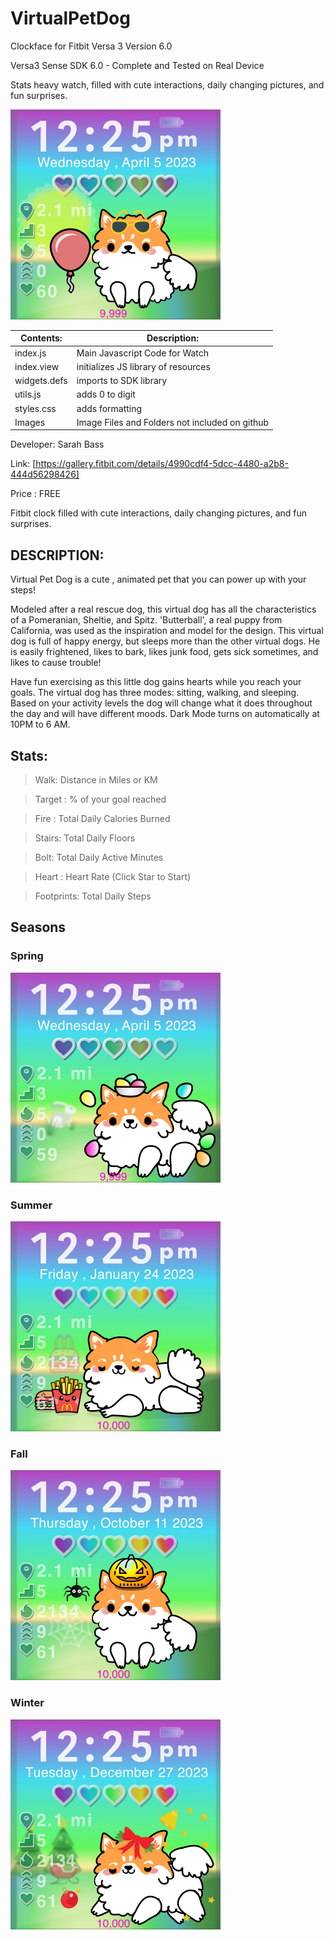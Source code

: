 # VirtualPetDog
Clockface for Fitbit Versa 3 Version 6.0


Versa3 Sense SDK 6.0 - Complete and Tested on Real Device

Stats heavy watch, filled with cute interactions, daily changing pictures, and fun surprises.

![Alt text](https://github.com/SarahBass/VirtualPetDog/blob/main/promo/Untitled_49%202.png)

Contents: | Description:
--------- | ------------
index.js  | Main Javascript Code for Watch 
index.view | initializes JS library of resources
widgets.defs | imports to SDK library
utils.js | adds 0 to digit
styles.css | adds formatting
Images    | Image Files and Folders not included on github


 
 Developer: Sarah Bass
 
 Link: [https://gallery.fitbit.com/details/4990cdf4-5dcc-4480-a2b8-444d56298426]
 
 Price : FREE
 
Fitbit clock filled with cute interactions, daily changing pictures, and fun surprises.

## DESCRIPTION:
Virtual Pet Dog is a cute , animated pet that you can power up with your steps!

Modeled after a real rescue dog, this virtual dog has all the characteristics of a Pomeranian, Sheltie, and Spitz. 'Butterball', a real puppy from California, was used as the inspiration and model for the design. This virtual dog is full of happy energy, but sleeps more than the other virtual dogs. He is easily frightened, likes to bark, likes junk food, gets sick sometimes, and likes to cause trouble!  

Have fun exercising as this little dog gains hearts while you reach your goals. The virtual dog has three modes: sitting, walking, and sleeping. Based on your activity levels the dog will change what it does throughout the day and will have different moods. Dark Mode turns on automatically at 10PM to 6 AM. 


## Stats:

>Walk: Distance in Miles or KM

>Target : % of your goal reached

>Fire : Total Daily Calories Burned

>Stairs: Total Daily Floors

>Bolt: Total Daily Active Minutes

>Heart : Heart Rate (Click Star to Start)

>Footprints: Total Daily Steps

## Seasons

### Spring

![Alt text](https://github.com/SarahBass/VirtualPetDog/blob/main/promo/Untitled_49.png)

### Summer

![Alt text](https://github.com/SarahBass/VirtualPetDog/blob/main/promo/Untitled_49%207.png)

### Fall

![Alt text](https://github.com/SarahBass/VirtualPetDog/blob/main/promo/Untitled_49%206.png)

### Winter

![Alt text](https://github.com/SarahBass/VirtualPetDog/blob/main/promo/Untitled_49%204.png)








